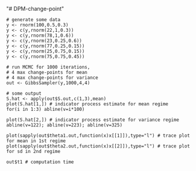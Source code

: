 "# DPM-change-point" 

    # generate some data
    y <- rnorm(100,0.5,0.3)   
    y <- c(y,rnorm(22,1,0.3))
    y <- c(y,rnorm(78,1,0.6))
    y <- c(y,rnorm(23,0.25,0.6))
    y <- c(y,rnorm(77,0.25,0.15))
    y <- c(y,rnorm(25,0.75,0.15))
    y <- c(y,rnorm(75,0.75,0.45))
    
    # run MCMC for 1000 iterations, 
    # 4 max change-points for mean                                
    # 4 max change-points for variance    
    out <- GibbsSampler(y,1000,4,4)
    
    # some output
    S.hat <- apply(out$S.out,c(1,3),mean)
    plot(S.hat[1,]) # indicator process estimate for mean regime
    for(i in 1:3) abline(v=i*100)
    
    plot(S.hat[2,]) # indicator process estimate for variance regime
    abline(v=122); abline(v=223); abline(v=325)

    plot(sapply(out$theta1.out,function(x)x[[1]]),type="l") # trace plot for mean in 1st regime
    plot(sapply(out$theta2.out,function(x)x[[2]]),type="l") # trace plot for sd in 2nd regime

    out$t1 # computation time
    
